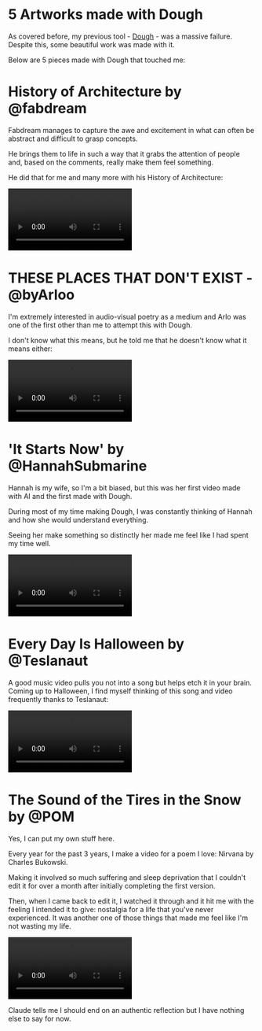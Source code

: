 # 5 Artworks made with Dough

As covered before, my previous tool - [Dough](https://github.com/banodoco/Dough) - was a massive failure. Despite this, some beautiful work was made with it.

Below are 5 pieces made with Dough that touched me:

# History of Architecture by @fabdream

Fabdream manages to capture the awe and excitement in what can often be abstract and difficult to grasp concepts.

He brings them to life in such a way that it grabs the attention of people and, based on the comments, really make them feel something.

He did that for me and many more with his History of Architecture:

<video width="50%" controls>
  <source src="../assets/fabdream.mp4" type="video/mp4">
  Your browser does not support the video tag.
</video>

# THESE PLACES THAT DON'T EXIST - @byArloo

I'm extremely interested in audio-visual poetry as a medium and Arlo was one of the first other than me to attempt this with Dough.

I don't know what this means, but he told me that he doesn't know what it means either:

<video width="50%" controls>
  <source src="../assets/arlo.mp4" type="video/mp4">
  Your browser does not support the video tag.
</video>


# 'It Starts Now' by @HannahSubmarine

Hannah is my wife, so I'm a bit biased, but this was her first video made with AI and the first made with Dough.

During most of my time making Dough, I was constantly thinking of Hannah and how she would understand everything.

Seeing her make something so distinctly her made me feel like I had spent my time well.

<video width="50%" controls>
  <source src="../assets/hannah.mov" type="video/quicktime">
  Your browser does not support the video tag.
</video>


# Every Day Is Halloween by @Teslanaut

A good music video pulls you not into a song but helps etch it in your brain. Coming up to Halloween, I find myself thinking of this song and video frequently thanks to Teslanaut:

<video width="50%" controls>
  <source src="../assets/teslanaut.mov" type="video/quicktime">
  Your browser does not support the video tag.
</video>

# The Sound of the Tires in the Snow by @POM

Yes, I can put my own stuff here. 

Every year for the past 3 years, I make a video for a poem I love: Nirvana by Charles Bukowski. 

Making it involved so much suffering and sleep deprivation that I couldn't edit it for over a month after initially completing the first version. 

Then, when I came back to edit it, I watched it through and it hit me with the feeling I intended it to give: nostalgia for a life that you've never experienced. It was another one of those things that made me feel like I'm not wasting my life.

<video width="50%" controls>
  <source src="../assets/pom_compressed.mp4" type="video/mp4">
  Your browser does not support the video tag.
</video>

Claude tells me I should end on an authentic reflection but I have nothing else to say for now.